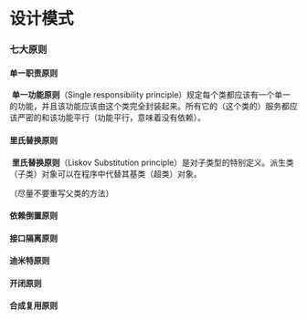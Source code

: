# 设计模式

### 七大原则

#### 单一职责原则

​	**单一功能原则**（Single responsibility principle）规定每个类都应该有一个单一的功能，并且该功能应该由这个类完全封装起来。所有它的（这个类的）服务都应该严密的和该功能平行（功能平行，意味着没有依赖）。

#### 里氏替换原则

​	**里氏替换原则**（Liskov Substitution principle）是对子类型的特别定义。派生类（子类）对象可以在程序中代替其基类（超类）对象。

（尽量不要重写父类的方法）

#### 依赖倒置原则

#### 接口隔离原则

#### 迪米特原则

#### 开闭原则

#### 合成复用原则



 